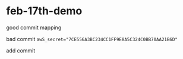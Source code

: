 # feb-17th-demo

good commit
mapping

bad commit
`awS_secret="7CE556A3BC234CC1FF9E8A5C324C0BB70AA21B6D"`

add commit
